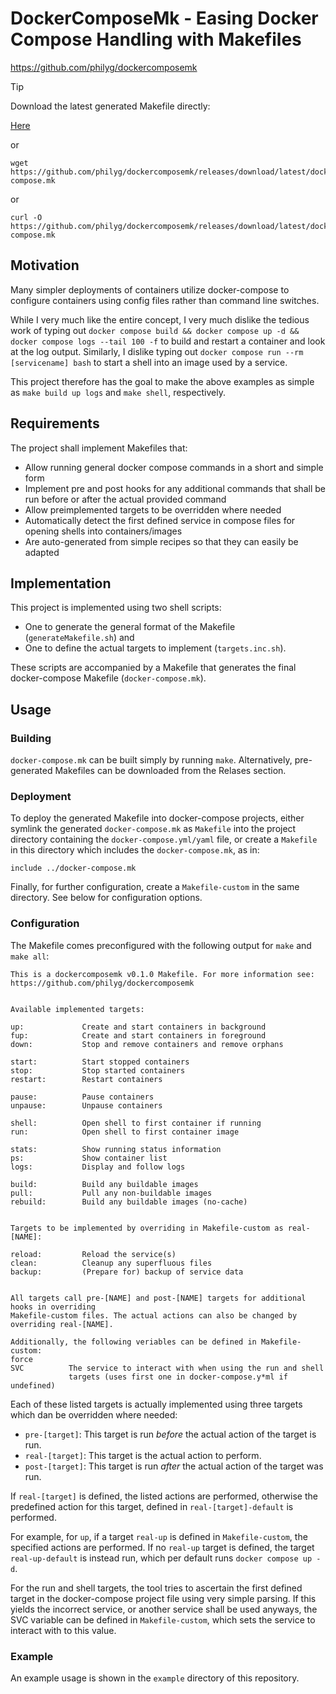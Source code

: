 # DockerComposeMk - Easing Docker Compose Handling with Makefiles

https://github.com/philyg/dockercomposemk

> [!TIP]
> Download the latest generated Makefile directly:
>
> [Here](https://github.com/philyg/dockercomposemk/releases/download/latest/docker-compose.mk)
>
> or
> 
>     wget https://github.com/philyg/dockercomposemk/releases/download/latest/docker-compose.mk
>
> or
>
>     curl -O https://github.com/philyg/dockercomposemk/releases/download/latest/docker-compose.mk

## Motivation

Many simpler deployments of containers utilize docker-compose to configure containers using config files rather than command line switches.

While I very much like the entire concept, I very much dislike the tedious work of typing out `docker compose build && docker compose up -d && docker compose logs --tail 100 -f` to build and restart a container and look at the log output. Similarly, I dislike typing out `docker compose run --rm [servicename] bash` to start a shell into an image used by a service.

This project therefore has the goal to make the above examples as simple as `make build up logs` and `make shell`, respectively.

## Requirements

The project shall implement Makefiles that:
- Allow running general docker compose commands in a short and simple form
- Implement pre and post hooks for any additional commands that shall be run before or after the actual provided command
- Allow preimplemented targets to be overridden where needed
- Automatically detect the first defined service in compose files for opening shells into containers/images
- Are auto-generated from simple recipes so that they can easily be adapted

## Implementation

This project is implemented using two shell scripts:
- One to generate the general format of the Makefile (`generateMakefile.sh`) and
- One to define the actual targets to implement (`targets.inc.sh`).

These scripts are accompanied by a Makefile that generates the final docker-compose Makefile (`docker-compose.mk`).

## Usage

### Building

`docker-compose.mk` can be built simply by running `make`. Alternatively, pre-generated Makefiles can be downloaded from the Relases section.

### Deployment

To deploy the generated Makefile into docker-compose projects, either symlink the generated `docker-compose.mk` as `Makefile` into the project directory containing the `docker-compose.yml/yaml` file, or create a `Makefile` in this directory which includes the `docker-compose.mk`, as in:

````
include ../docker-compose.mk
````

Finally, for further configuration, create a `Makefile-custom` in the same directory. See below for configuration options.

### Configuration

The Makefile comes preconfigured with the following output for `make` and `make all`:

````
This is a dockercomposemk v0.1.0 Makefile. For more information see:
https://github.com/philyg/dockercomposemk


Available implemented targets:

up:             Create and start containers in background
fup:            Create and start containers in foreground
down:           Stop and remove containers and remove orphans

start:          Start stopped containers
stop:           Stop started containers
restart:        Restart containers

pause:          Pause containers
unpause:        Unpause containers

shell:          Open shell to first container if running
run:            Open shell to first container image

stats:          Show running status information
ps:             Show container list
logs:           Display and follow logs

build:          Build any buildable images
pull:           Pull any non-buildable images
rebuild:        Build any buildable images (no-cache)


Targets to be implemented by overriding in Makefile-custom as real-[NAME]:

reload:         Reload the service(s)
clean:          Cleanup any superfluous files
backup:         (Prepare for) backup of service data


All targets call pre-[NAME] and post-[NAME] targets for additional hooks in overriding
Makefile-custom files. The actual actions can also be changed by overriding real-[NAME].

Additionally, the following veriables can be defined in Makefile-custom:
force
SVC          The service to interact with when using the run and shell
             targets (uses first one in docker-compose.y*ml if undefined)
````

Each of these listed targets is actually implemented using three targets which dan be overridden where needed:
- `pre-[target]`: This target is run _before_ the actual action of the target is run.
- `real-[target]`: This target is the actual action to perform.
- `post-[target]`: This target is run _after_ the actual action of the target was run.

If `real-[target]` is defined, the listed actions are performed, otherwise the predefined action for this target, defined in `real-[target]-default` is performed.

For example, for `up`, if a target `real-up` is defined in `Makefile-custom`, the specified actions are performed. If no `real-up` target is defined, the target `real-up-default` is instead run, which per default runs `docker compose up -d`.

For the run and shell targets, the tool tries to ascertain the first defined target in the docker-compose project file using very simple parsing. If this yields the incorrect service, or another service shall be used anyways, the SVC variable can be defined in `Makefile-custom`, which sets the service to interact with to this value.

### Example
An example usage is shown in the `example` directory of this repository.
